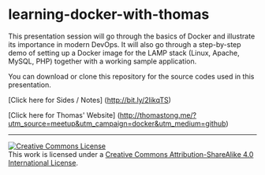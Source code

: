 # learning-docker-with-thomas

This presentation session will go through the basics of Docker and illustrate its importance in modern DevOps. It will also go through a step-by-step demo of setting up a Docker image for the LAMP stack (Linux, Apache, MySQL, PHP) together with a working sample application.

You can download or clone this repository for the source codes used in this presentation.

[Click here for Sides / Notes] (http://bit.ly/2likqTS)

[Click here for Thomas' Website] (http://thomastong.me/?utm_source=meetup&utm_campaign=docker&utm_medium=github)

<hr />
<a rel="license" href="http://creativecommons.org/licenses/by-sa/4.0/"><img alt="Creative Commons License" style="border-width:0" src="https://i.creativecommons.org/l/by-sa/4.0/88x31.png" /></a><br />This work is licensed under a <a rel="license" href="http://creativecommons.org/licenses/by-sa/4.0/">Creative Commons Attribution-ShareAlike 4.0 International License</a>.
